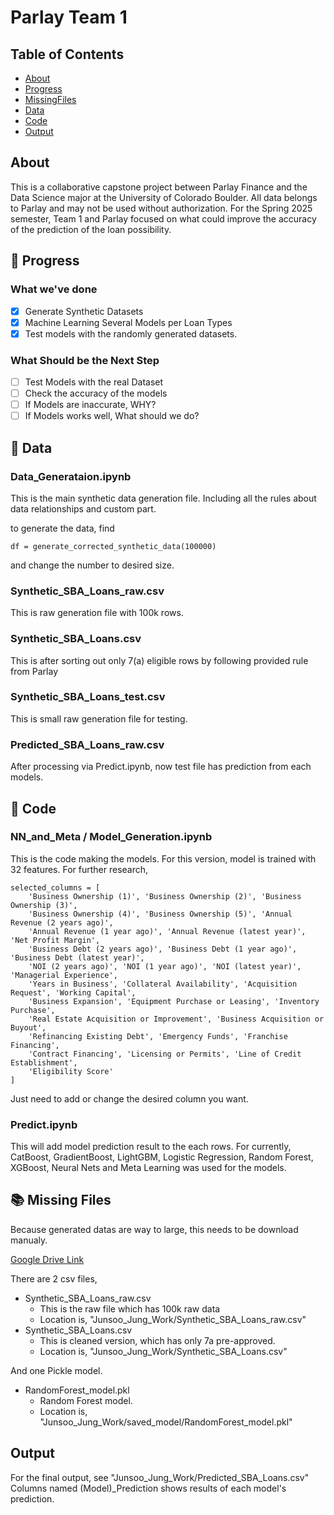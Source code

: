# Parlay Team 1

## Table of Contents

- [About](#-about)
- [Progress](#-progress)
- [MissingFiles](#-missingfiles)
- [Data](#-data)
- [Code](#-code)
- [Output](#-output)


  
## About

This is a collaborative capstone project between Parlay Finance and the Data Science major at the University of Colorado Boulder. All data belongs to Parlay and may not be used without authorization.
For the Spring 2025 semester, Team 1 and Parlay focused on what could improve the accuracy of the prediction of the loan possibility.





## 🚀 Progress

### What we've done 
- [x] Generate Synthetic Datasets
- [x] Machine Learning Several Models per Loan Types
- [x] Test models with the randomly generated datasets.

### What Should be the Next Step
- [ ] Test Models with the real Dataset
- [ ] Check the accuracy of the models
- [ ] If Models are inaccurate, WHY?
- [ ] If Models works well, What should we do?

## 📝 Data

### Data_Generataion.ipynb
This is the main synthetic data generation file. 
Including all the rules about data relationships and custom part. 

to generate the data, find 

```shell
df = generate_corrected_synthetic_data(100000)
```

and change the number to desired size.


### Synthetic_SBA_Loans_raw.csv
This is raw generation file with 100k rows.

### Synthetic_SBA_Loans.csv
This is after sorting out only 7(a) eligible rows by following provided rule from Parlay

### Synthetic_SBA_Loans_test.csv
This is small raw generation file for testing.

### Predicted_SBA_Loans_raw.csv
After processing via Predict.ipynb, now test file has prediction from each models.



## 📝 Code


### NN_and_Meta / Model_Generation.ipynb
This is the code making the models. For this version, model is trained with 32 features. For further research, 

```shell
selected_columns = [
    'Business Ownership (1)', 'Business Ownership (2)', 'Business Ownership (3)',
    'Business Ownership (4)', 'Business Ownership (5)', 'Annual Revenue (2 years ago)',
    'Annual Revenue (1 year ago)', 'Annual Revenue (latest year)', 'Net Profit Margin',
    'Business Debt (2 years ago)', 'Business Debt (1 year ago)', 'Business Debt (latest year)',
    'NOI (2 years ago)', 'NOI (1 year ago)', 'NOI (latest year)', 'Managerial Experience',
    'Years in Business', 'Collateral Availability', 'Acquisition Request', 'Working Capital',
    'Business Expansion', 'Equipment Purchase or Leasing', 'Inventory Purchase',
    'Real Estate Acquisition or Improvement', 'Business Acquisition or Buyout',
    'Refinancing Existing Debt', 'Emergency Funds', 'Franchise Financing',
    'Contract Financing', 'Licensing or Permits', 'Line of Credit Establishment',
    'Eligibility Score'
]
```

Just need to add or change the desired column you want.

### Predict.ipynb
This will add model prediction result to the each rows. For currently, CatBoost, GradientBoost, LightGBM, Logistic Regression, Random Forest, XGBoost, Neural Nets and Meta Learning was used for the models.


## 📚 Missing Files
Because generated datas are way to large, this needs to be download manualy. 

[Google Drive Link]([https://drive.google.com/drive/folders/1vMSg__xCttENbtfuT4msyWSCoJucCyKO?usp=sharing](https://drive.google.com/drive/folders/1vMSg__xCttENbtfuT4msyWSCoJucCyKO?usp=sharing))

There are 2 csv files, 
- Synthetic_SBA_Loans_raw.csv
  - This is the raw file which has 100k raw data
  - Location is, "Junsoo_Jung_Work/Synthetic_SBA_Loans_raw.csv"
- Synthetic_SBA_Loans.csv
  - This is cleaned version, which has only 7a pre-approved.
  - Location is, "Junsoo_Jung_Work/Synthetic_SBA_Loans.csv"

And one Pickle model.
- RandomForest_model.pkl
  - Random Forest model.
  - Location is, "Junsoo_Jung_Work/saved_model/RandomForest_model.pkl"



## Output

For the final output, see "Junsoo_Jung_Work/Predicted_SBA_Loans.csv"
Columns named (Model)_Prediction shows results of each model's prediction.

